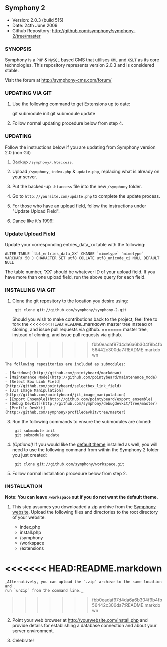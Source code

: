 ## Symphony 2 ##

- Version: 2.0.3 (build 515)
- Date: 24th June 2009
- Github Repository: <http://github.com/symphony/symphony-2/tree/master>


### SYNOPSIS

Symphony is a `PHP` & `MySQL` based CMS that utilises `XML` and `XSLT` as its core 
technologies. This repository represents version 2.0.3 and is considered stable.

Visit the forum at <http://symphony-cms.com/forum/>


### UPDATING VIA GIT

1. Use the following command to get Extensions up to date:

	git submodule init
	git submodule update

2. Follow normal updating procedure below from step 4.


### UPDATING

Follow the instructions below if you are updating from Symphony version 2.0 (non Git)

1. Backup `/symphony/.htaccess`.

2. Upload `/symphony`, `index.php` & `update.php`, replacing what is already on your server.

3. Put the backed-up `.htaccess` file into the new `/symphony` folder.

4. Go to `http://yoursite.com/update.php` to complete the update process.

5. For those who have an upload field, follow the instructions under "Update Upload Field".

6. Dance like it's 1999!


### Update Upload Field

Update your corresponding entries_data_xx table with the following:

	ALTER TABLE `tbl_entries_data_XX` CHANGE `mimetype` `mimetype` VARCHAR( 50 ) CHARACTER SET utf8 COLLATE utf8_unicode_ci NULL DEFAULT NULL

The table number, 'XX' should be whatever ID of your upload field. If you have more than one upload field, run the above query for each field.


### INSTALLING VIA GIT

1. Clone the git repository to the location you desire using:

		git clone git://github.com/symphony/symphony-2.git
		
	Should you wish to make contributions back to the project, feel free to fork the
<<<<<<< HEAD:README.markdown
	master tree instead of cloning, and issue pull requests via github.
=======
	master tree, instead of cloning, and issue pull requests via github.
>>>>>>> fbb0eadaf97d4da6a6b304f9b4fb56442c300da7:README.markdown

	The following repositories are included as submodules:

	- [Markdown](http://github.com/pointybeard/markdown)
	- [Maintenance Mode](http://github.com/pointybeard/maintenance_mode)
	- [Select Box Link Field](http://github.com/pointybeard/selectbox_link_field)
	- [JIT Image Manipulation](http://github.com/pointybeard/jit_image_manipulation)
	- [Export Ensemble](http://github.com/pointybeard/export_ensemble)
	- [Debug DevKit](http://github.com/symphony/debugdevkit/tree/master)
	- [Profile DevKit](http://github.com/symphony/profiledevkit/tree/master)

3. Run the following commands to ensure the submodules are cloned:

		git submodule init
		git submodule update

4. _(Optional)_ If you would like the [default theme](http://github.com/symphony/workspace/tree) installed as well, 
you will need to use the following command from within the Symphony 2 folder you just created:

		git clone git://github.com/symphony/workspace.git
		
5. Follow normal installation procedure below from step 2.


### INSTALLATION

**Note: You can leave `/workspace` out if you do not want the default theme.**

1. This step assumes you downloaded a zip archive from the [Symphony website](http://symphony21.com). 
Upload the following files and directories to the root directory of your website:

	- index.php
	- install.php
	- /symphony
	- /workspace
	- /extensions

<<<<<<< HEAD:README.markdown
=======
	_Alternatively, you can upload the `.zip` archive to the same location and
	run `unzip` from the command line._

>>>>>>> fbb0eadaf97d4da6a6b304f9b4fb56442c300da7:README.markdown
2. Point your web browser at <http://yourwebsite.com/install.php> and provide
details for establishing a database connection and about your server environment.

3. Celebrate!